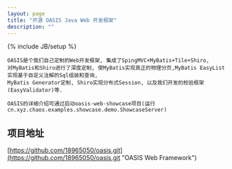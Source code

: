 ```yaml
---
layout: page
title: "开源 OASIS Java Web 开发框架"
description: ""
---
```

{% include JB/setup %}

    OASIS是个我们自己定制的Web开发框架, 集成了SpingMVC+MyBatis+Tile+Shiro,
    对MyBatis和Shiro进行了深度定制, 使MyBatis实现真正的物理分页,MyBatis EasyList实现基于自定义注解的Sql组装和查询,
    MyBatis Generator定制, Shiro实现分布式Session, 以及我们开发的校验框架(EasyValidator)等.

    OASIS的详细介绍可通过启动oasis-web-showcase项目(运行cn.xyz.chaos.examples.showcase.demo.ShowcaseServer)

## 项目地址
[https://github.com/18965050/oasis.git](https://github.com/18965050/oasis.git "OASIS Web Framework")
